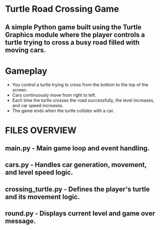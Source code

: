 # Turtle Road Crossing Game 

##  A simple Python game built using the Turtle Graphics module where the player controls a turtle trying to cross a busy road filled with moving cars.

# Gameplay

- You control a turtle trying to cross from the bottom to the top of the screen.
- Cars continuously move from right to left.
- Each time the turtle crosses the road successfully, the level increases, and car speed increases.
- The game ends when the turtle collides with a car.

# FILES OVERVIEW
## main.py -  Main game loop and event handling. 
## cars.py -  Handles car generation, movement, and level speed logic.
## crossing_turtle.py - Defines the player's turtle and its movement logic.
## round.py -  Displays current level and game over message. 

